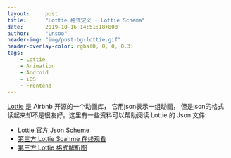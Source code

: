 ```yaml
---
layout:     post
title:      "Lottie 格式定义 - Lottie Schema"
date:       2019-10-16 14:51:18+800
author:     "Lnsoo"
header-img: "img/post-bg-lottie.gif"
header-overlay-color: rgba(0, 0, 0, 0.3)
tags:
    - Lottie
    - Animation
    - Android
    - iOS
    - Frontend
---
```


 [Lottie](https://airbnb.io/lottie/) 是 Airbnb 开源的一个动画库， 它用json表示一组动画， 但是json的格式读起来却不是很友好。这里有一些资料可以帮助阅读 Lottie 的 Json 文件:

- [Lottie 官方 Json Scheme](https://github.com/airbnb/lottie-web/tree/master/docs/json)
- [第三方 Lottie Scahme 在线观看](https://lottie-lint.github.io/lottie-schema/)
- [第三方 Lottie 格式解析图](https://www.processon.com/view/link/5c2ece6ae4b08a768398b06d)

